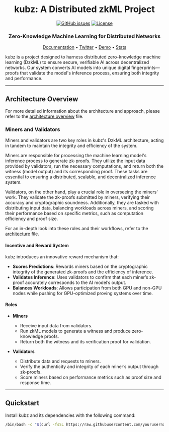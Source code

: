 <div align="center">

# **kubz: A Distributed zkML Project**

[![GitHub issues](https://img.shields.io/github/issues/yourusername/kubz.svg)](https://github.com/yourusername/kubz/issues) [![License](https://img.shields.io/github/license/yourusername/kubz.svg)](LICENSE)

### Zero-Knowledge Machine Learning for Distributed Networks

[Documentation](https://yourdocs.link/) • [Twitter](https://twitter.com/yourproject) • [Demo](https://demo.yourproject.link) • [Stats](https://stats.yourproject.link)

</div>

kubz is a project designed to harness distributed zero-knowledge machine learning (DzkML) to ensure secure, verifiable AI across decentralized networks. Our system converts AI models into unique digital fingerprints—proofs that validate the model's inference process, ensuring both integrity and performance.

---

## Architecture Overview

For more detailed information about the architecture and approach, please refer to the [architecture overview](docs/overview.md) file.

### Miners and Validators

Miners and validators are two key roles in kubz's DzkML architecture, acting in tandem to maintain the integrity and
efficiency of the system.

Miners are responsible for processing the machine learning model's inference process to generate zk-proofs. They utilize
the input data provided by validators, run the necessary computations, and return both the witness (model output) and
its corresponding proof. These tasks are essential to ensuring a distributed, scalable, and decentralized inference
system.

Validators, on the other hand, play a crucial role in overseeing the miners' work. They validate the zk-proofs submitted
by miners, verifying their accuracy and cryptographic soundness. Additionally, they are tasked with distributing input
data, balancing workloads across miners, and scoring their performance based on specific metrics, such as computation
efficiency and proof size.

For an in-depth look into these roles and their workflows, refer to the [architecture](docs/arc42) file.

#### Incentive and Reward System

kubz introduces an innovative reward mechanism that:
- **Scores Predictions**: Rewards miners based on the cryptographic integrity of the generated zk-proofs and the efficiency of inference.
- **Validates Inference**: Uses validators to confirm that each miner’s zk-proof accurately corresponds to the AI model’s output.
- **Balances Workloads**: Allows participation from both GPU and non-GPU nodes while pushing for GPU-optimized proving systems over time.

#### Roles

- **Miners**
  - Receive input data from validators.
  - Run zkML models to generate a witness and produce zero-knowledge proofs.
  - Return both the witness and its verification proof for validation.

- **Validators**
  - Distribute data and requests to miners.
  - Verify the authenticity and integrity of each miner’s output through zk-proofs.
  - Score miners based on performance metrics such as proof size and response time.

---

## Quickstart

Install kubz and its dependencies with the following command:

```bash
/bin/bash -c "$(curl -fsSL https://raw.githubusercontent.com/yourusername/kubz/main/setup.sh)"
